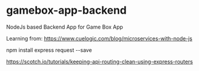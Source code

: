 # gamebox-app-backend
NodeJs based Backend App for Game Box App

Learning from: https://www.cuelogic.com/blog/microservices-with-node-js

npm install express request --save

https://scotch.io/tutorials/keeping-api-routing-clean-using-express-routers



